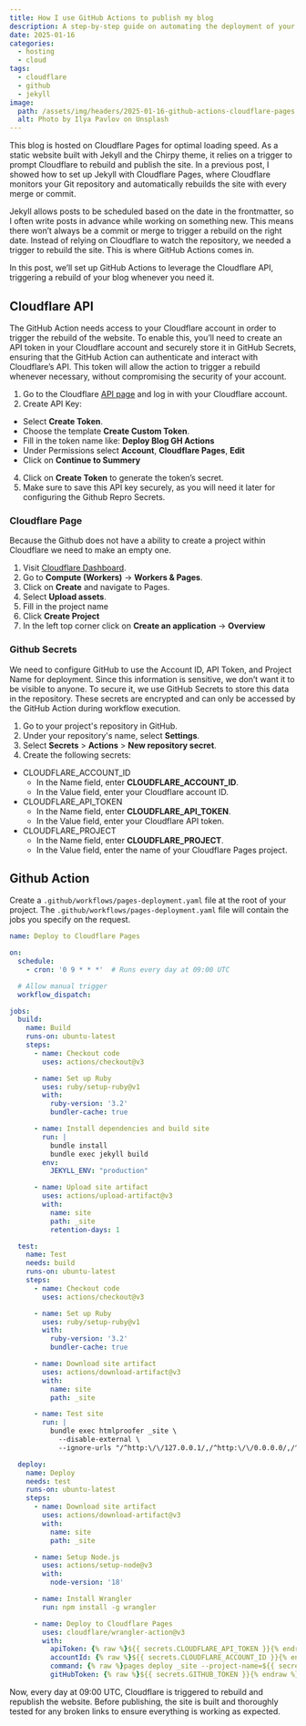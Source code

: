 ```yaml
---
title: How I use GitHub Actions to publish my blog
description: A step-by-step guide on automating the deployment of your blog using GitHub Actions for continuous publishing.
date: 2025-01-16
categories: 
  - hosting
  - cloud
tags: 
  - cloudflare
  - github
  - jekyll
image:
  path: /assets/img/headers/2025-01-16-github-actions-cloudflare-pages.jpg
  alt: Photo by Ilya Pavlov on Unsplash
---
```


This blog is hosted on Cloudflare Pages for optimal loading speed. As a static website built with Jekyll and the Chirpy theme, it relies on a trigger to prompt Cloudflare to rebuild and publish the site. In a previous post, I showed how to set up Jekyll with Cloudflare Pages, where Cloudflare monitors your Git repository and automatically rebuilds the site with every merge or commit.

Jekyll allows posts to be scheduled based on the date in the frontmatter, so I often write posts in advance while working on something new. This means there won’t always be a commit or merge to trigger a rebuild on the right date. Instead of relying on Cloudflare to watch the repository, we needed a trigger to rebuild the site. This is where GitHub Actions comes in.

In this post, we’ll set up GitHub Actions to leverage the Cloudflare API, triggering a rebuild of your blog whenever you need it.

## Cloudflare API 

The GitHub Action needs access to your Cloudflare account in order to trigger the rebuild of the website. To enable this, you’ll need to create an API token in your Cloudflare account and securely store it in GitHub Secrets, ensuring that the GitHub Action can authenticate and interact with Cloudflare’s API. This token will allow the action to trigger a rebuild whenever necessary, without compromising the security of your account.

1. Go to the Cloudflare [API page](https://dash.cloudflare.com/profile/api-tokens) and log in with your Cloudflare account.
2.	Create API Key:
  - Select **Create Token**.
  - Choose the template **Create Custom Token**.
  - Fill in the token name like: **Deploy Blog GH Actions**
  - Under Permissions select **Account**, **Cloudflare Pages**, **Edit**
  - Click on **Continue to Summery** 
4.	Click on **Create Token** to generate the token’s secret.
5.	Make sure to save this API key securely, as you will need it later for configuring the Github Repro Secrets.


### Cloudflare Page

Because the Github does not have a ability to create a project within Cloudflare we need to make an empty one. 

1.	Visit [Cloudflare Dashboard](https://dash.cloudflare.com/).
2.	Go to **Compute (Workers)** -> **Workers & Pages**.
3.	Click on **Create** and navigate to Pages.
4.	Select **Upload assets**.
5.  Fill in the project name
6.  Click **Create Project**
7. In the left top corner click on **Create an application** -> **Overview**



### Github Secrets
We need to configure GitHub to use the Account ID, API Token, and Project Name for deployment. Since this information is sensitive, we don’t want it to be visible to anyone. To secure it, we use GitHub Secrets to store this data in the repository. These secrets are encrypted and can only be accessed by the GitHub Action during workflow execution.

1. Go to your project's repository in GitHub.
2. Under your repository's name, select **Settings**.
3. Select **Secrets** > **Actions** > **New repository secret**.
4. Create the following secrets:
- CLOUDFLARE_ACCOUNT_ID
  - In the Name field, enter **CLOUDFLARE_ACCOUNT_ID**.
  - In the Value field, enter your Cloudflare account ID.
- CLOUDFLARE_API_TOKEN
  - In the Name field, enter **CLOUDFLARE_API_TOKEN**.
  - In the Value field, enter your Cloudflare API token.
- CLOUDFLARE_PROJECT
  - In the Name field, enter **CLOUDFLARE_PROJECT**.
  - In the Value field, enter the name of your Cloudflare Pages project.

## Github Action

Create a `.github/workflows/pages-deployment.yaml` file at the root of your project. The `.github/workflows/pages-deployment.yaml` file will contain the jobs you specify on the request.

```yaml
name: Deploy to Cloudflare Pages

on:
  schedule:
    - cron: '0 9 * * *'  # Runs every day at 09:00 UTC

  # Allow manual trigger
  workflow_dispatch:

jobs:
  build:
    name: Build
    runs-on: ubuntu-latest
    steps:
      - name: Checkout code
        uses: actions/checkout@v3

      - name: Set up Ruby
        uses: ruby/setup-ruby@v1
        with:
          ruby-version: '3.2'
          bundler-cache: true

      - name: Install dependencies and build site
        run: |
          bundle install
          bundle exec jekyll build
        env:
          JEKYLL_ENV: "production"

      - name: Upload site artifact
        uses: actions/upload-artifact@v3
        with:
          name: site
          path: _site
          retention-days: 1

  test:
    name: Test
    needs: build
    runs-on: ubuntu-latest
    steps:
      - name: Checkout code
        uses: actions/checkout@v3

      - name: Set up Ruby
        uses: ruby/setup-ruby@v1
        with:
          ruby-version: '3.2'
          bundler-cache: true

      - name: Download site artifact
        uses: actions/download-artifact@v3
        with:
          name: site
          path: _site

      - name: Test site
        run: |
          bundle exec htmlproofer _site \
            --disable-external \
            --ignore-urls "/^http:\/\/127.0.0.1/,/^http:\/\/0.0.0.0/,/^http:\/\/localhost/"

  deploy:
    name: Deploy
    needs: test
    runs-on: ubuntu-latest
    steps:
      - name: Download site artifact
        uses: actions/download-artifact@v3
        with:
          name: site
          path: _site

      - name: Setup Node.js
        uses: actions/setup-node@v3
        with:
          node-version: '18'

      - name: Install Wrangler
        run: npm install -g wrangler

      - name: Deploy to Cloudflare Pages
        uses: cloudflare/wrangler-action@v3
        with:
          apiToken: {% raw %}${{ secrets.CLOUDFLARE_API_TOKEN }}{% endraw %}
          accountId: {% raw %}${{ secrets.CLOUDFLARE_ACCOUNT_ID }}{% endraw %}
          command: {% raw %}pages deploy _site --project-name=${{ secrets.CLOUDFLARE_PROJECT }}{% endraw %}
          gitHubToken: {% raw %}${{ secrets.GITHUB_TOKEN }}{% endraw %}
```

Now, every day at 09:00 UTC, Cloudflare is triggered to rebuild and republish the website. Before publishing, the site is built and thoroughly tested for any broken links to ensure everything is working as expected.